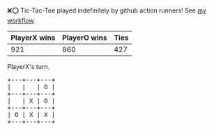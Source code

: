 :x::o: Tic-Tac-Toe played indefinitely by github action runners! See [my workflow](.github/workflows/play.yaml).

|PlayerX wins|PlayerO wins|Ties|
|-|-|-|
|921|860|427|

PlayerX's turn.

<pre>
+---+---+---+
|   |   | O |
+---+---+---+
|   | X | O |
+---+---+---+
| O | X | X |
+---+---+---+
</pre>